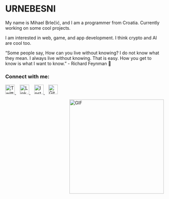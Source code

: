 # URNEBESNI 

My name is Mihael Brlečić, and I am a programmer from Croatia. Currently working on some cool projects.

I am interested in web, game, and app development. I think crypto and AI are cool too.

“Some people say, How can you live without knowing? I do not know what they mean. I always live without knowing. That is easy. How you get to know is what I want to know.” - Richard Feynman 🤷

### Connect with me:

<p align="left">
  <a href="https://twitter.com/urnebini">
    <img src="https://cdn.jsdelivr.net/gh/simple-icons/simple-icons/icons/twitter.svg" width="30" height="30" alt="Twitter"/>
  </a>
  &nbsp;&nbsp;
  <a href="https://www.linkedin.com/in/mihael-brlečić-8547981b9">
    <img src="https://cdn.jsdelivr.net/gh/simple-icons/simple-icons/icons/linkedin.svg" width="30" height="30" alt="LinkedIn"/>
  </a>
  &nbsp;&nbsp;
  <a href="https://www.instagram.com/mihael_brlecic">
    <img src="https://cdn.jsdelivr.net/gh/simple-icons/simple-icons/icons/instagram.svg" width="30" height="30" alt="Instagram"/>
  </a>
  &nbsp;&nbsp;
  <a href="https://github.com/tvojusername">
    <img src="https://cdn.jsdelivr.net/gh/simple-icons/simple-icons/icons/github.svg" width="30" height="30" alt="GitHub"/>
  </a>
</p>


<img align="right" alt="GIF" src="https://user-images.githubusercontent.com/47198717/167301263-24a58c0c-27aa-4607-b196-b3c35dc9140e.gif" width="300" height="300" />



